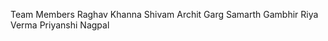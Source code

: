 Team Members
    Raghav Khanna
    Shivam
    Archit Garg
    Samarth Gambhir
    Riya Verma
    Priyanshi Nagpal